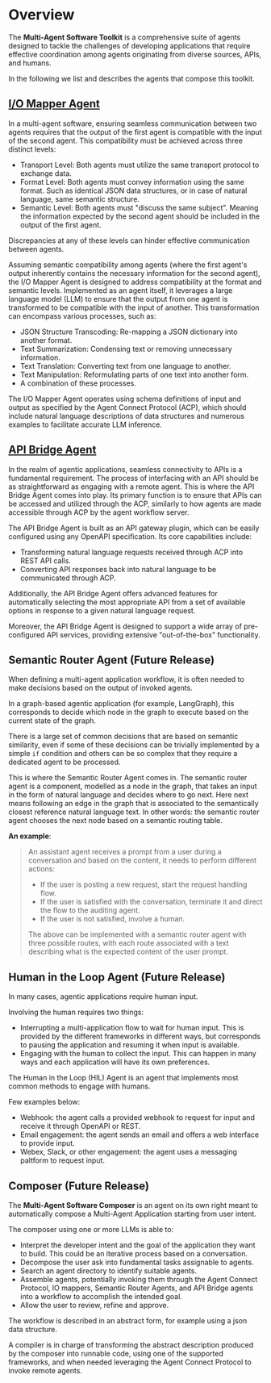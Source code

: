 # Overview

The **Multi-Agent Software Toolkit** is a comprehensive suite of agents designed to tackle the challenges of developing applications that require effective coordination among agents originating from diverse sources, APIs, and humans.

In the following we list and describes the agents that compose this toolkit.

## [I/O Mapper Agent](io_mapper)

In a multi-agent software, ensuring seamless communication between two agents requires that the output of the first agent is compatible with the input of the second agent. This compatibility must be achieved across three distinct levels:

* Transport Level: Both agents must utilize the same transport protocol to exchange data.
* Format Level: Both agents must convey information using the same format. Such as identical JSON data structures, or in case of natural language, same semantic structure.
* Semantic Level: Both agents must "discuss the same subject". Meaning the information expected by the second agent should be included in the output of the first agent.

Discrepancies at any of these levels can hinder effective communication between agents.

Assuming semantic compatibility among agents (where the first agent's output inherently contains the necessary information for the second agent), the I/O Mapper Agent is designed to address compatibility at the format and semantic levels. Implemented as an agent itself, it leverages a large language model (LLM) to ensure that the output from one agent is transformed to be compatible with the input of another. This transformation can encompass various processes, such as:

* JSON Structure Transcoding: Re-mapping a JSON dictionary into another format.
* Text Summarization: Condensing text or removing unnecessary information.
* Text Translation: Converting text from one language to another.
* Text Manipulation: Reformulating parts of one text into another form.
* A combination of these processes.

The I/O Mapper Agent operates using schema definitions of input and output as specified by the Agent Connect Protocol (ACP), which should include natural language descriptions of data structures and numerous examples to facilitate accurate LLM inference.

## [API Bridge Agent](api_bridge_agent)

In the realm of agentic applications, seamless connectivity to APIs is a fundamental requirement. The process of interfacing with an API should be as straightforward as engaging with a remote agent. This is where the API Bridge Agent comes into play. Its primary function is to ensure that APIs can be accessed and utilized through the ACP, similarly to how agents are made accessible through ACP by the agent workflow server.

The API Bridge Agent is built as an API gateway plugin, which can be easily configured using any OpenAPI specification. Its core capabilities include:

* Transforming natural language requests received through ACP into REST API calls.
* Converting API responses back into natural language to be communicated through ACP.

Additionally, the API Bridge Agent offers advanced features for automatically selecting the most appropriate API from a set of available options in response to a given natural language request.

Moreover, the API Bridge Agent is designed to support a wide array of pre-configured API services, providing extensive "out-of-the-box" functionality.

## Semantic Router Agent (Future Release)

When defining a multi-agent application workflow, it is often needed to make decisions based on the output of invoked agents.

In a graph-based agentic application (for example, LangGraph), this corresponds to decide which node in the graph to execute based on the current state of the graph.

There is a large set of common decisions that are based on semantic similarity, even if some of these decisions can be trivially implemented by a simple `if` condition and others can be so complex that they require a dedicated agent to be processed.

This is where the Semantic Router Agent comes in. The semantic router agent is a component, modelled as a node in the graph, that takes an input in the form of natural language and decides where to go next.  Here next means following an edge in the graph that is associated to the semantically closest reference natural language text. In other words: the semantic router agent chooses the next node based on a semantic routing table.

**An example**:

> An assistant agent receives a prompt from a user during a conversation and based on the content, it needs to perform different actions:
> - If the user is posting a new request, start the request handling flow.
> - If the user is satisfied with the conversation, terminate it and direct the flow to the auditing agent.
> - If the user is not satisfied, involve a human.
>
> The above can be implemented with a semantic router agent with three possible routes, with each route associated with a text describing what is the expected content of the user prompt.

## Human in the Loop Agent (Future Release)

In many cases, agentic applications require human input.  

Involving the human requires two things:

* Interrupting a multi-application flow to wait for human input. This is provided by the different frameworks in different ways, but corresponds to pausing the application and resuming it when input is available.
* Engaging with the human to collect the input. This can happen in many ways and each application will have its own preferences.

The Human in the Loop (HIL) Agent is an agent that implements most common methods to engage with humans.

Few examples below:

* Webhook: the agent calls a provided webhook to request for input and receive it through OpenAPI or REST.
* Email engagement: the agent sends an email and offers a web interface to provide input.
* Webex, Slack, or other engagement: the agent uses a messaging paltform to request input. 

## Composer (Future Release)

The **Multi-Agent Software Composer** is an agent on its own right meant to automatically compose a Multi-Agent Application starting from user intent.

The composer using one or more LLMs is able to:

* Interpret the developer intent and the goal of the application they want to build. This could be an iterative process based on a conversation.
* Decompose the user ask into fundamental tasks assignable to agents.
* Search an agent directory to identify suitable agents.
* Assemble agents, potentially invoking them through the Agent Connect Protocol, IO mappers, Semantic  Router Agents, and API Bridge agents into a workflow to accomplish the intended goal.
* Allow the user to review, refine and approve.

The workflow is described in an abstract form, for example using a json data structure.

A compiler is in charge of transforming the abstract description produced by the composer into runnable code, using one of the supported frameworks, and when needed leveraging the Agent Connect Protocol to invoke remote agents.
